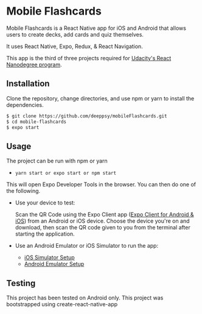 # Mobile Flashcards

Mobile Flashcards is a React Native app for iOS and Android that allows users to create decks, add cards and quiz themselves.

It uses React Native, Expo, Redux, & React Navigation.

This app is the third of three projects required for [Udacity's React Nanodegree program](https://www.udacity.com/course/react-nanodegree--nd019).

## Installation

Clone the repository, change directories, and use npm or yarn to install the dependencies.

```bash
$ git clone https://github.com/deeppsy/mobileFlashcards.git
$ cd mobile-flashcards
$ expo start
```

## Usage

The project can be run with npm or yarn

- `yarn start or expo start or npm start`

This will open Expo Developer Tools in the browser. You can then do one of the following.

- Use your device to test:

  Scan the QR Code using the Expo Client app ([Expo Client for Android & iOS](https://expo.dev/client)) from an Android or iOS device. Choose the device you're on and download, then scan the QR code given to you from the terminal after starting the application.

- Use an Android Emulator or iOS Simulator to run the app:
  - [iOS Simulator Setup](https://docs.expo.dev/workflow/ios-simulator/)
  - [Android Emulator Setup](https://docs.expo.dev/workflow/android-studio-emulator/)

## Testing

This project has been tested on Android only.
This project was bootstrapped using create-react-native-app
